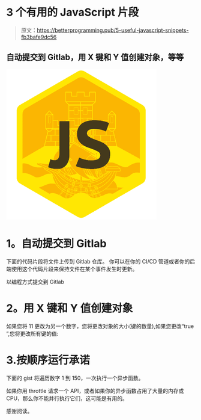 # 3 个有用的 JavaScript 片段

> 原文：<https://betterprogramming.pub/5-useful-javascript-snippets-fb3bafe9dc56>

## 自动提交到 Gitlab，用 X 键和 Y 值创建对象，等等

![](img/b74df2f3c22d4ec2eb1645ce02181e55.png)

# **1。自动提交到 Gitlab**

下面的代码片段将文件上传到 Gitlab 仓库。
你可以在你的 CI/CD 管道或者你的后端使用这个代码片段来保持文件在某个事件发生时更新。

以编程方式提交到 Gitlab

# **2。用 X 键和 Y 值创建对象**

如果您将 11 更改为另一个数字，您将更改对象的大小(键的数量),如果您更改“true ”,您将更改所有键的值:

# 3.按顺序运行承诺

下面的 gist 将遍历数字 1 到 150，一次执行一个异步函数。

如果你用 throttle 请求一个 API，或者如果你的异步函数占用了大量的内存或 CPU，那么你不能并行执行它们，这可能是有用的。

感谢阅读。